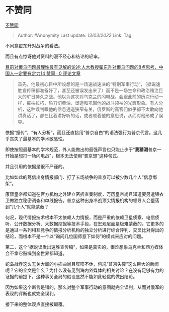 # 不赞同
[不赞同](https://zhuanlan.zhihu.com/p/479630843)

> Author: #Anonymity 
> Last update: *13/03/2022* 
> Link:
> Tag: 
  

不同意翟东升对战争的看法。

而且有点惊讶他对资料的漫不经心和结论的轻率。

[目前对俄乌问题最理性最有见解的论述:人大教授翟东升对俄乌问题的8点思考，中国人一定要有定力14 赞同 · 0 评论文章](https://zhuanlan.zhihu.com/p/477717604)

> 首先，他最初心目中所设想的是一场速战速决的“特别军事行动”，（据说速胜宣传稿都准备好了，甚至还被误发出来了）而不是一场生命和政治赌注巨大的旷日持久之战。他以为这次对乌克兰的闪电战，会跟此前的历次行动一样，摧枯拉朽，热刀切黄油，塑造和巩固他的战斗领袖的光辉形象。有人分析，这种误判跟他的信息通道狭窄有关，俄罗斯的高官们似乎都不太敢向他讲真话了，都在比着讲好听的话，或者顺着他的意思说，从而对他形成了误导。

依据“据传”，“有人分析”，而且还直接用“普京自白”的语法强行为普京代言。这几乎丧失了最基本的学术敏感性。

即使按照最基本的学术规范，外人能做出的最强声言也只能止步于“**我猜测**普京一开始是想打一场闪电战”，根本无法使用“普京想”这种句式。

并且引用的依据是很不严谨的。

比如如此的笃信出身情报部门、打了五场战争的普京可以被少数几个人“信息绑架”。

康熙皇帝都知道在官方机构之外建立密折直奏制度，万历皇帝尚且知道要另遣锦衣卫做独立秘密调查和单线报告。普京这种出身冷战顶尖情报机构的领导人会堕落到“几个人”就能蒙蔽？

何况，现代情报技术根本不太依赖人力情报，而是严重的依赖卫星侦察、电信侦听、公开数据分析、大数据挖掘等技术手段，在宏观层面是极难蒙蔽的。它更多的是通过一系列相互竞争的情报分析机构的独立分析进行综合评判、交叉比对得出的结论，而根本不是一个以“询问几位国师意下如何”的模式来应对的问题。

第二，这个“据说误发出速胜宣传稿”，如果是真实的，很难想象乌克兰和西方媒体会不拿它鼓噪到全世界都知道。

蛇岛战俘这么无关大局的小插曲尚且喋喋不休，何况“普京失算”这么巨大的新闻呢？它的全文是什么？为什么没有见到海内外媒体的相关讨论？在没有足够有力的证据的前提下，这种事关全局的假设显然不能如此轻佻的做出结论。

因为如果这个断言是错的，那么对整个军事行动的意图就完全误判，从而对俄军的表现的评断也就完全误判。

接下来的整体观点直接被颠覆。